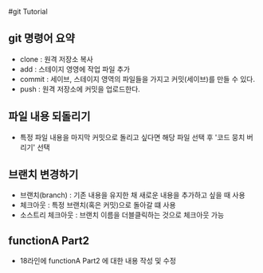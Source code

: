 #git Tutorial

## git 명령어 요약

- clone : 원격 저장소 복사
- add : 스테이지 영영에 작업 파일 추가
- commit : 세이브, 스테이지 영역의 파일들을 가지고 커밋(세이브)를 만들 수 있다.
- push : 원격 저장소에 커밋을 업로드한다.

## 파일 내용 되돌리기
- 특정 파일 내용을 마지막 커밋으로 돌리고 싶다면 해당 파일 선택 후 '코드 뭉치 버리기' 선택
## 브랜치 변경하기
- 브랜치(branch) : 기존 내용을 유지한 채 새로운 내용을 추가하고 싶을 때 사용
- 체크아웃 : 특정 브랜치(혹은 커밋)으로 돌아갈 떄 사용
- 소스트리 체크아웃 : 브랜치 이름을 더블클릭하는 것으로 체크아웃 가능

## functionA Part2
- 18라인에 functionA Part2 에 대한 내용 작성 및 수정